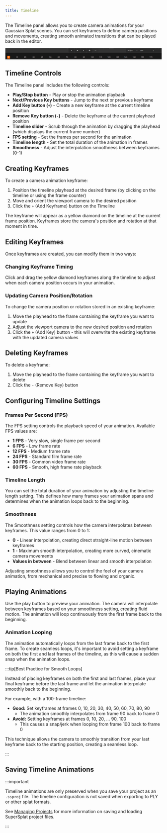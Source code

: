 ```yaml
---
title: Timeline
---
```


The Timeline panel allows you to create camera animations for your Gaussian Splat scenes. You can set keyframes to define camera positions and movements, creating smooth animated transitions that can be played back in the editor.

![Timeline Panel](/img/user-manual/gaussian-splatting/editing/supersplat/timeline.png)

## Timeline Controls

The Timeline panel includes the following controls:

- **Play/Stop button** - Play or stop the animation playback
- **Next/Previous Key buttons** - Jump to the next or previous keyframe
- **Add Key button (`+`)** - Create a new keyframe at the current timeline position
- **Remove Key button (`-`)** - Delete the keyframe at the current playhead position
- **Timeline slider** - Scrub through the animation by dragging the playhead (which displays the current frame number)
- **FPS setting** - Set the frames per second for the animation
- **Timeline length** - Set the total duration of the animation in frames
- **Smoothness** - Adjust the interpolation smoothness between keyframes (0-1)

## Creating Keyframes

To create a camera animation keyframe:

1. Position the timeline playhead at the desired frame (by clicking on the timeline or using the frame counter)
2. Move and orient the viewport camera to the desired position
3. Click the `+` (Add Keyframe) button on the Timeline

The keyframe will appear as a yellow diamond on the timeline at the current frame position. Keyframes store the camera's position and rotation at that moment in time.

## Editing Keyframes

Once keyframes are created, you can modify them in two ways:

### Changing Keyframe Timing

Click and drag the yellow diamond keyframes along the timeline to adjust when each camera position occurs in your animation.

### Updating Camera Position/Rotation

To change the camera position or rotation stored in an existing keyframe:

1. Move the playhead to the frame containing the keyframe you want to update
2. Adjust the viewport camera to the new desired position and rotation
3. Click the `+` (Add Key) button - this will overwrite the existing keyframe with the updated camera values

## Deleting Keyframes

To delete a keyframe:

1. Move the playhead to the frame containing the keyframe you want to delete
2. Click the `-` (Remove Key) button

## Configuring Timeline Settings

### Frames Per Second (FPS)

The FPS setting controls the playback speed of your animation. Available FPS values are:

- **1 FPS** - Very slow, single frame per second
- **6 FPS** - Low frame rate
- **12 FPS** - Medium frame rate
- **24 FPS** - Standard film frame rate
- **30 FPS** - Common video frame rate
- **60 FPS** - Smooth, high frame rate playback

### Timeline Length

You can set the total duration of your animation by adjusting the timeline length setting. This defines how many frames your animation spans and determines when the animation loops back to the beginning.

### Smoothness

The Smoothness setting controls how the camera interpolates between keyframes. This value ranges from 0 to 1:

- **0** - Linear interpolation, creating direct straight-line motion between keyframes
- **1** - Maximum smooth interpolation, creating more curved, cinematic camera movements
- **Values in between** - Blend between linear and smooth interpolation

Adjusting smoothness allows you to control the feel of your camera animation, from mechanical and precise to flowing and organic.

## Playing Animations

Use the play button to preview your animation. The camera will interpolate between keyframes based on your smoothness setting, creating fluid motion. The animation will loop continuously from the first frame back to the beginning.

### Animation Looping

The animation automatically loops from the last frame back to the first frame. To create seamless loops, it's important to avoid setting a keyframe on both the first and last frames of the timeline, as this will cause a sudden snap when the animation loops.

:::tip[Best Practice for Smooth Loops]

Instead of placing keyframes on both the first and last frames, place your final keyframe before the last frame and let the animation interpolate smoothly back to the beginning.

For example, with a 100-frame timeline:

- **Good:** Set keyframes at frames 0, 10, 20, 30, 40, 50, 60, 70, 80, 90
  - The animation smoothly interpolates from frame 90 back to frame 0
- **Avoid:** Setting keyframes at frames 0, 10, 20, ... 90, 100
  - This causes a snap/jerk when looping from frame 100 back to frame 0

This technique allows the camera to smoothly transition from your last keyframe back to the starting position, creating a seamless loop.

:::

## Saving Timeline Animations

:::important

Timeline animations are only preserved when you save your project as an `.ssproj` file. The timeline configuration is not saved when exporting to PLY or other splat formats.

See [Managing Projects](managing-projects.md) for more information on saving and loading SuperSplat project files.

:::
